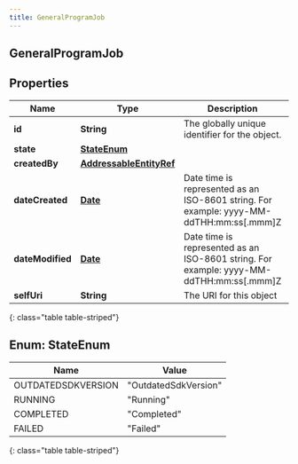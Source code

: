 ```yaml
---
title: GeneralProgramJob
---
```


## GeneralProgramJob

## Properties

| Name             | Type                                                                     | Description                                                                             | Notes      |
| ---------------- | ------------------------------------------------------------------------ | --------------------------------------------------------------------------------------- | ---------- |
| **id**           | <!----><!---->**String**<!---->                                          | The globally unique identifier for the object.                                          | [optional] |
| **state**        | [**StateEnum**](#StateEnum)<!---->                                       |                                                                                         | [optional] |
| **createdBy**    | <!----><!---->[**AddressableEntityRef**](AddressableEntityRef.md)<!----> |                                                                                         | [optional] |
| **dateCreated**  | <!----><!---->[**Date**](Date.md)<!---->                                 | Date time is represented as an ISO-8601 string. For example: yyyy-MM-ddTHH:mm:ss[.mmm]Z | [optional] |
| **dateModified** | <!----><!---->[**Date**](Date.md)<!---->                                 | Date time is represented as an ISO-8601 string. For example: yyyy-MM-ddTHH:mm:ss[.mmm]Z | [optional] |
| **selfUri**      | <!----><!---->**String**<!---->                                          | The URI for this object                                                                 | [optional] |

{: class="table table-striped"}

<a name="StateEnum"></a>

## Enum: StateEnum

| Name               | Value                          |
| ------------------ | ------------------------------ |
| OUTDATEDSDKVERSION | &quot;OutdatedSdkVersion&quot; |
| RUNNING            | &quot;Running&quot;            |
| COMPLETED          | &quot;Completed&quot;          |
| FAILED             | &quot;Failed&quot;             |

{: class="table table-striped"}
